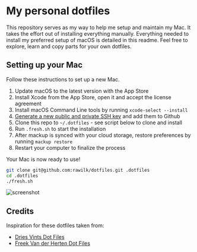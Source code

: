 # My personal dotfiles
This repository serves as my way to help me setup and maintain my Mac. It takes the effort out of installing
everything manually. Everything needed to install my preferred setup of macOS is detailed in this readme. Feel free
to explore, learn and copy parts for your own dotfiles.

## Setting up your Mac
Follow these instructions to set up a new Mac.

1. Update macOS to the latest version with the App Store
2. Install Xcode from the App Store, open it and accept the license agreement
3. Install macOS Command Line tools by running `xcode-select --install`
4. [Generate a new public and private SSH key](https://help.github.com/en/github/authenticating-to-github/generating-a-new-ssh-key-and-adding-it-to-the-ssh-agent) and add them to Github
5. Clone this repo to `~/.dotfiles` - see script below to clone and install
6. Run `.fresh.sh` to start the installation
7. After mackup is synced with your cloud storage, restore preferences by running `mackup restore`
8. Restart your computer to finalize the process

Your Mac is now ready to use!

```bash
git clone git@github.com:rawilk/dotfiles.git .dotfiles
cd .dotfiles
./fresh.sh
```

![screenshot](https://github.com/rawilk/dotfiles/tree/master/docs/screenshot.png)

## Credits
Inspiration for these dotfiles taken from:

- [Dries Vints Dot Files](https://github.com/driesvints/dotfiles)
- [Freek Van der Herten Dot Files](https://github.com/freekmurze/dotfiles)